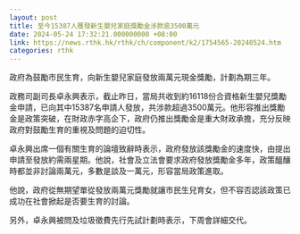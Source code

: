 ```yaml
---
layout: post
title: 至今15387人獲發新生嬰兒家庭獎勵金涉款逾3500萬元
date: 2024-05-24 17:32:21.000000000 +08:00
link: https://news.rthk.hk/rthk/ch/component/k2/1754565-20240524.htm
categories: rthk
---
```


政府為鼓勵市民生育，向新生嬰兒家庭發放兩萬元現金獎勵，計劃為期三年。 

政務司副司長卓永興表示，截止昨日，當局共收到約16118份合資格新生嬰兒獎勵金申請，已向其中15387名申請人發放，共涉款超過3500萬元。他形容推出獎勵金是政策突破，在財政赤字高企下，政府仍推出獎勵金是重大財政承擔，充分反映政府對鼓勵生育的重視及問題的迫切性。

卓永興出席一個有關生育的論壇致辭時表示，政府發放該獎勵金的速度快，由提出申請至發放約需兩星期。他說，社會及立法會要求政府發放獎勵金多年，政策醞釀時都並非討論兩萬元，多數是談及一萬元，形容當局政策進取。

他說，政府從無期望單從發放兩萬元獎勵就讓市民生兒育女，但不容否認該政策已成功在社會掀起是否要生育的討論。 

另外，卓永興被問及垃圾徵費先行先試計劃時表示，下周會詳細交代。
